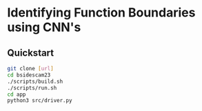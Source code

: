 # Identifying Function Boundaries using CNN's

## Quickstart
```sh
git clone [url]
cd bsidescam23
./scripts/build.sh
./scripts/run.sh
cd app
python3 src/driver.py
```